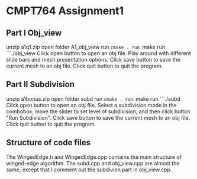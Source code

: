 # CMPT764 Assignment1

## Part I Obj_view 
unzip a1q1.zip
open folder A1_obj_view
run ```cmake .
run ```make
run ```./obj_view
Click open button to open an obj file.
Play around with different slide bars and mesh presentation options.
Click save button to save the current mesh to an obj file.
Click quit button to quit the program.

## Part II Subdivision
unzip a1bonus.zip
open folder subd
run ```cmake .
run ```make
run ```./subd
Click open button to open an obj file.
Select a subdivision mode in the combobox, move the slider to set level of subdivision, and then click button "Run Subdivision".
Click save button to save the current mesh to an obj file.
Click quit button to quit the program.

## Structure of code files
The WingedEdge.h and WingedEdge.cpp contains the main structure of winged-edge algorithm.
The subd.cpp and obj_view.cpp are almost the same, except that I comment out the subdivion part in obj_view.cpp. 
